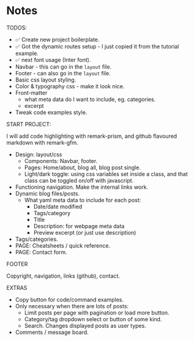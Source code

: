 # Notes

TODOS:

- ✅ Create new project boilerplate.
- ✅ Got the dynamic routes setup - I just copied it from the tutorial example.
- ✅ next font usage (Inter font).
- Navbar - this can go in the `layout` file.
- Footer - can also go in the `layout` file.
- Basic css layout styling.
- Color & typography css - make it look nice.
- Front-matter
  - what meta data do I want to include, eg. categories.
  - excerpt
- Tweak code examples style.

START PROJECT:

I will add code highlighting with remark-prism, and github flavoured markdown with remark-gfm.

- Design: layout/css
  - Components: Navbar, footer.
  - Pages: Home/about, blog all, blog post single.
  - Light/dark toggle: using css variables set inside a class, and that class can be toggled on/off with javascript.
- Functioning navigation. Make the internal links work.
- Dynamic blog files/posts.
  - What yaml meta data to include for each post:
    - Date/date modified
    - Tags/category
    - Title
    - Description: for webpage meta data
    - Preview excerpt (or just use description)
- Tags/categories.
- PAGE: Cheatsheets / quick reference.
- PAGE: Contact form.

FOOTER

Copyright, navigation, links (github), contact.

EXTRAS

- Copy button for code/command examples.
- Only necessary when there are lots of posts:
  - Limit posts per page with pagination or load more button.
  - Category/tag dropdown select or button of some kind.
  - Search. Changes displayed posts as user types.
- Comments / message board.
